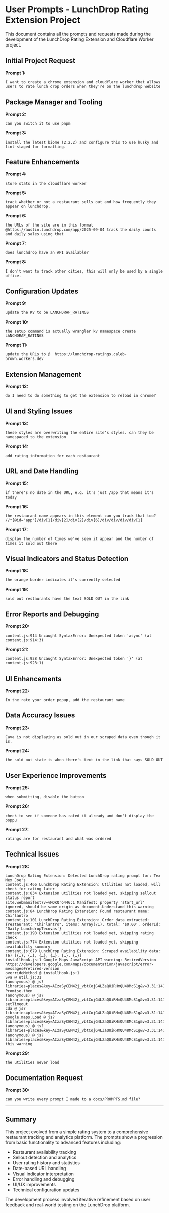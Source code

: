 # User Prompts - LunchDrop Rating Extension Project

This document contains all the prompts and requests made during the development of the LunchDrop Rating Extension and Cloudflare Worker project.

## Initial Project Request

**Prompt 1:**
```
I want to create a chrome extension and cloudflare worker that allows users to rate lunch drop orders when they're on the lunchdrop website
```

## Package Manager and Tooling

**Prompt 2:**
```
can you switch it to use pnpm
```

**Prompt 3:**
```
install the latest biome (2.2.2) and configure this to use husky and lint-staged for formatting.
```

## Feature Enhancements

**Prompt 4:**
```
store stats in the cloudflare worker
```

**Prompt 5:**
```
track whether or not a restaurant sells out and how frequently they appear on lunchdrop.
```

**Prompt 6:**
```
the URLs of the site are in this format @https://austin.lunchdrop.com/app/2025-09-04 track the daily counts and daily sales using that
```

**Prompt 7:**
```
does lunchdrop have an API available?
```

**Prompt 8:**
```
I don't want to track other cities, this will only be used by a single office.
```

## Configuration Updates

**Prompt 9:**
```
update the KV to be LANCHDRAP_RATINGS
```

**Prompt 10:**
```
the setup command is actually wrangler kv namespace create LANCHDRAP_RATINGS
```

**Prompt 11:**
```
update the URLs to @  https://lunchdrop-ratings.caleb-brown.workers.dev
```

## Extension Management

**Prompt 12:**
```
do I need to do something to get the extension to reload in chrome?
```

## UI and Styling Issues

**Prompt 13:**
```
these styles are overwriting the entire site's styles. can they be namespaced to the extension
```

**Prompt 14:**
```
add rating information for each restaurant
```

## URL and Date Handling

**Prompt 15:**
```
if there's no date in the URL, e.g. it's just /app that means it's today
```

**Prompt 16:**
```
the restaurant name appears in this element can you track that too? //*[@id="app"]/div[1]/div[2]/div[2]/div[6]/div/div/div/div[1]
```

**Prompt 17:**
```
display the number of times we've seen it appear and the number of times it sold out there
```

## Visual Indicators and Status Detection

**Prompt 18:**
```
the orange border indicates it's currently selected
```

**Prompt 19:**
```
sold out restaurants have the text SOLD OUT in the link
```

## Error Reports and Debugging

**Prompt 20:**
```
content.js:914 Uncaught SyntaxError: Unexpected token 'async' (at content.js:914:3)
```

**Prompt 21:**
```
content.js:928 Uncaught SyntaxError: Unexpected token '}' (at content.js:928:1)
```

## UI Enhancements

**Prompt 22:**
```
In the rate your order popup, add the restaurant name
```

## Data Accuracy Issues

**Prompt 23:**
```
Cava is not displaying as sold out in our scraped data even though it is.
```

**Prompt 24:**
```
the sold out state is when there's text in the link that says SOLD OUT
```

## User Experience Improvements

**Prompt 25:**
```
when submitting, disable the button
```

**Prompt 26:**
```
check to see if someone has rated it already and don't display the poppu
```

**Prompt 27:**
```
ratings are for restaurant and what was ordered
```

## Technical Issues

**Prompt 28:**
```
LunchDrop Rating Extension: Detected LunchDrop rating prompt for: Tex Mex Joe's
content.js:466 LunchDrop Rating Extension: Utilities not loaded, will check for rating later
content.js:834 Extension utilities not loaded yet, skipping sellout status report
site.webmanifest?v=vMOKQro44G:1 Manifest: property 'start_url' ignored, should be same origin as document.Understand this warning
content.js:84 LunchDrop Rating Extension: Found restaurant name: Chi'lantro
content.js:101 LunchDrop Rating Extension: Order data extracted: {restaurant: "Chi'lantro", items: Array(71), total: '$0.00', orderId: 'Daily LunchdropTecovas'}
content.js:198 Extension utilities not loaded yet, skipping rating check
content.js:774 Extension utilities not loaded yet, skipping availability summary
content.js:679 LunchDrop Rating Extension: Scraped availability data: (6) [{…}, {…}, {…}, {…}, {…}, {…}]
installHook.js:1 Google Maps JavaScript API warning: RetiredVersion https://developers.google.com/maps/documentation/javascript/error-messages#retired-version
overrideMethod @ installHook.js:1
Sva @ util.js:31
(anonymous) @ js?libraries=places&key=AIzaSyCEM42j_vbtCojG4LZaQUiRHmQU48McS1g&v=3.31:1415
Promise.then
(anonymous) @ js?libraries=places&key=AIzaSyCEM42j_vbtCojG4LZaQUiRHmQU48McS1g&v=3.31:1415
setTimeout
cda @ js?libraries=places&key=AIzaSyCEM42j_vbtCojG4LZaQUiRHmQU48McS1g&v=3.31:1415
google.maps.Load @ js?libraries=places&key=AIzaSyCEM42j_vbtCojG4LZaQUiRHmQU48McS1g&v=3.31:1415
(anonymous) @ js?libraries=places&key=AIzaSyCEM42j_vbtCojG4LZaQUiRHmQU48McS1g&v=3.31:1415
(anonymous) @ js?libraries=places&key=AIzaSyCEM42j_vbtCojG4LZaQUiRHmQU48McS1g&v=3.31:1415Understand this warning
```

**Prompt 29:**
```
the utilities never load
```

## Documentation Request

**Prompt 30:**
```
can you write every prompt I made to a docs/PROMPTS.md file?
```

---

## Summary

This project evolved from a simple rating system to a comprehensive restaurant tracking and analytics platform. The prompts show a progression from basic functionality to advanced features including:

- Restaurant availability tracking
- Sellout detection and analytics
- User rating history and statistics
- Date-based URL handling
- Visual indicator interpretation
- Error handling and debugging
- UI/UX improvements
- Technical configuration updates

The development process involved iterative refinement based on user feedback and real-world testing on the LunchDrop platform.
